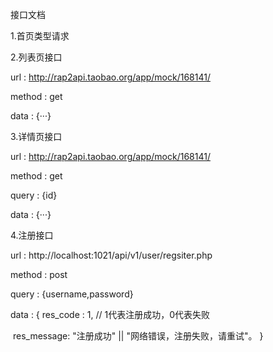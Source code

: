 接口文档

1.首页类型请求


2.列表页接口

url : http://rap2api.taobao.org/app/mock/168141/

method : get

data : {···}


3.详情页接口

url : http://rap2api.taobao.org/app/mock/168141/

method : get

query : {id}

data : {···}


4.注册接口

url : http://localhost:1021/api/v1/user/regsiter.php

method : post

query : {username,password}

data : {
	res_code : 1, // 1代表注册成功，0代表失败

  ​	 res_message:   "注册成功"  ||  "网络错误，注册失败，请重试"。
}
